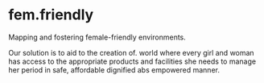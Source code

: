 # fem.friendly
Mapping and fostering female-friendly environments.
 
Our solution is to aid to the creation of. world where every girl and woman has access to the appropriate products and facilities she needs to manage her period in safe, affordable dignified abs empowered manner.



